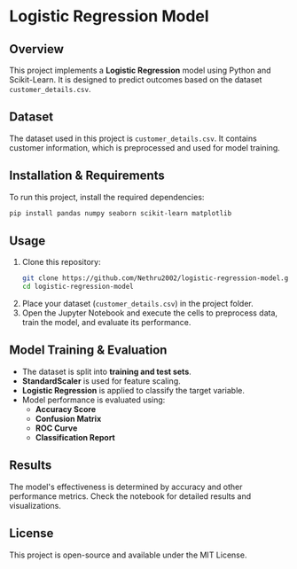 # Logistic Regression Model

## Overview
This project implements a **Logistic Regression** model using Python and Scikit-Learn. It is designed to predict outcomes based on the dataset `customer_details.csv`.

## Dataset
The dataset used in this project is `customer_details.csv`. It contains customer information, which is preprocessed and used for model training.

## Installation & Requirements
To run this project, install the required dependencies:

```bash
pip install pandas numpy seaborn scikit-learn matplotlib
```

## Usage
1. Clone this repository:
   ```bash
   git clone https://github.com/Nethru2002/logistic-regression-model.git
   cd logistic-regression-model
   ```
2. Place your dataset (`customer_details.csv`) in the project folder.
3. Open the Jupyter Notebook and execute the cells to preprocess data, train the model, and evaluate its performance.

## Model Training & Evaluation
- The dataset is split into **training and test sets**.
- **StandardScaler** is used for feature scaling.
- **Logistic Regression** is applied to classify the target variable.
- Model performance is evaluated using:
  - **Accuracy Score**
  - **Confusion Matrix**
  - **ROC Curve**
  - **Classification Report**

## Results
The model's effectiveness is determined by accuracy and other performance metrics. Check the notebook for detailed results and visualizations.

## License
This project is open-source and available under the MIT License.

